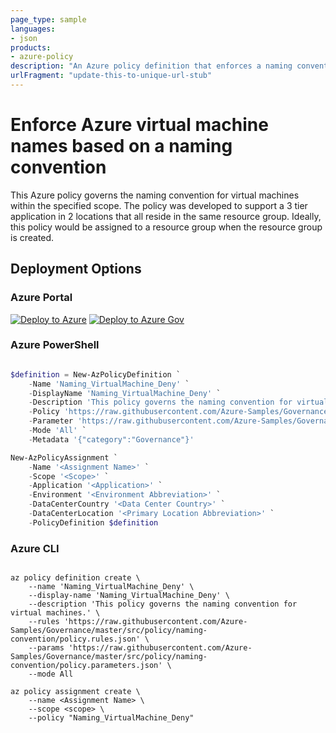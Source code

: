 ```yaml
---
page_type: sample
languages:
- json
products:
- azure-policy
description: "An Azure policy definition that enforces a naming convention on Azure virtual machines."
urlFragment: "update-this-to-unique-url-stub"
---
```


# Enforce Azure virtual machine names based on a naming convention

This Azure policy governs the naming convention for virtual machines within the specified scope. The policy was developed to support a 3 tier application in 2 locations that all reside in the same resource group. Ideally, this policy would be assigned to a resource group when the resource group is created.

## Deployment Options

### Azure Portal

[![Deploy to Azure](https://aka.ms/deploytoazurebutton)](https://portal.azure.com/#blade/Microsoft_Azure_Policy/CreatePolicyDefinitionBlade/uri/https%3A%2F%2Fraw.githubusercontent.com%2FAzure-Samples%2FGovernance%2Fmaster%2Fsrc%2Fpolicy%2Fnaming-convention%2Fpolicy.json)
[![Deploy to Azure Gov](https://aka.ms/deploytoazuregovbutton)](https://portal.azure.us/?#blade/Microsoft_Azure_Policy/CreatePolicyDefinitionBlade/uri/https%3A%2F%2Fraw.githubusercontent.com%2FAzure-Samples%2FGovernance%2Fmaster%2Fsrc%2Fpolicy%2Fnaming-convention%2Fpolicy.json)

### Azure PowerShell

````powershell

$definition = New-AzPolicyDefinition `
    -Name 'Naming_VirtualMachine_Deny' `
    -DisplayName 'Naming_VirtualMachine_Deny' `
    -Description 'This policy governs the naming convention for virtual machines.' `
    -Policy 'https://raw.githubusercontent.com/Azure-Samples/Governance/master/src/policy/naming-convention/policy.rules.json' `
    -Parameter 'https://raw.githubusercontent.com/Azure-Samples/Governance/master/src/policy/naming-convention/policy.parameters.json' `
    -Mode 'All' `
    -Metadata '{"category":"Governance"}'

New-AzPolicyAssignment `
    -Name '<Assignment Name>' `
    -Scope '<Scope>' `
    -Application '<Application>' `
    -Environment '<Environment Abbreviation>' `
    -DataCenterCountry '<Data Center Country>' `
    -DataCenterLocation '<Primary Location Abbreviation>' `
    -PolicyDefinition $definition

````

### Azure CLI

````cli

az policy definition create \
    --name 'Naming_VirtualMachine_Deny' \
    --display-name 'Naming_VirtualMachine_Deny' \
    --description 'This policy governs the naming convention for virtual machines.' \
    --rules 'https://raw.githubusercontent.com/Azure-Samples/Governance/master/src/policy/naming-convention/policy.rules.json' \
    --params 'https://raw.githubusercontent.com/Azure-Samples/Governance/master/src/policy/naming-convention/policy.parameters.json' \
    --mode All

az policy assignment create \
    --name <Assignment Name> \
    --scope <scope> \
    --policy "Naming_VirtualMachine_Deny"

````
